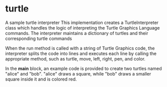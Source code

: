 # turtle
A sample turtle interpreter
This implementation creates a TurtleInterpreter class which handles the logic of interpreting the Turtle Graphics Language commands. 
The interpreter maintains a dictionary of turtles and their corresponding turtle commands

When the run method is called with a string of Turtle Graphics code, the interpreter splits the code into lines and executes each line by calling the appropriate method, such as turtle, move, left, right, pen, and color.

In the __main__ block, an example code is provided to create two turtles named "alice" and "bob". "alice" draws a square, while "bob" draws a smaller square inside it and is colored red.

